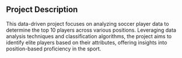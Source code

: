 ## Project Description

This data-driven project focuses on analyzing soccer player data to determine the top 10 players across various positions. Leveraging data analysis techniques and classification algorithms, the project aims to identify elite players based on their attributes, offering insights into position-based proficiency in the sport.
